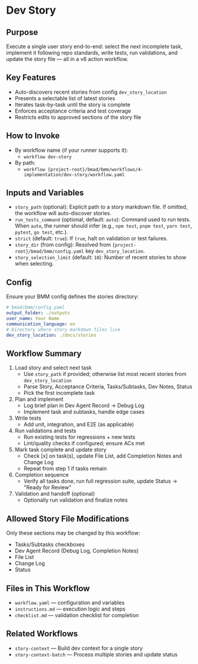 # Dev Story

## Purpose

Execute a single user story end-to-end: select the next incomplete task, implement it following repo standards, write tests, run validations, and update the story file — all in a v6 action workflow.

## Key Features

- Auto-discovers recent stories from config `dev_story_location`
- Presents a selectable list of latest stories
- Iterates task-by-task until the story is complete
- Enforces acceptance criteria and test coverage
- Restricts edits to approved sections of the story file

## How to Invoke

- By workflow name (if your runner supports it):
  - `workflow dev-story`
- By path:
  - `workflow {project-root}/bmad/bmm/workflows/4-implementation/dev-story/workflow.yaml`

## Inputs and Variables

- `story_path` (optional): Explicit path to a story markdown file. If omitted, the workflow will auto-discover stories.
- `run_tests_command` (optional, default: `auto`): Command used to run tests. When `auto`, the runner should infer (e.g., `npm test`, `pnpm test`, `yarn test`, `pytest`, `go test`, etc.).
- `strict` (default: `true`): If `true`, halt on validation or test failures.
- `story_dir` (from config): Resolved from `{project-root}/bmad/bmm/config.yaml` key `dev_story_location`.
- `story_selection_limit` (default: `10`): Number of recent stories to show when selecting.

## Config

Ensure your BMM config defines the stories directory:

```yaml
# bmad/bmm/config.yaml
output_folder: ./outputs
user_name: Your Name
communication_language: en
# Directory where story markdown files live
dev_story_location: ./docs/stories
```

## Workflow Summary

1. Load story and select next task
   - Use `story_path` if provided; otherwise list most recent stories from `dev_story_location`
   - Parse Story, Acceptance Criteria, Tasks/Subtasks, Dev Notes, Status
   - Pick the first incomplete task
2. Plan and implement
   - Log brief plan in Dev Agent Record → Debug Log
   - Implement task and subtasks, handle edge cases
3. Write tests
   - Add unit, integration, and E2E (as applicable)
4. Run validations and tests
   - Run existing tests for regressions + new tests
   - Lint/quality checks if configured; ensure ACs met
5. Mark task complete and update story
   - Check [x] on task(s), update File List, add Completion Notes and Change Log
   - Repeat from step 1 if tasks remain
6. Completion sequence
   - Verify all tasks done, run full regression suite, update Status → "Ready for Review"
7. Validation and handoff (optional)
   - Optionally run validation and finalize notes

## Allowed Story File Modifications

Only these sections may be changed by this workflow:

- Tasks/Subtasks checkboxes
- Dev Agent Record (Debug Log, Completion Notes)
- File List
- Change Log
- Status

## Files in This Workflow

- `workflow.yaml` — configuration and variables
- `instructions.md` — execution logic and steps
- `checklist.md` — validation checklist for completion

## Related Workflows

- `story-context` — Build dev context for a single story
- `story-context-batch` — Process multiple stories and update status
